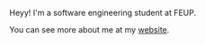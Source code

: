 Heyy! I'm a software engineering student at FEUP.

You can see more about me at my [website](https://samuuuh.github.io/).

